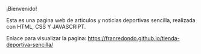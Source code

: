 ¡Bienvenido!

Esta es una pagina web de articulos y noticias deportivas sencilla, realizada con HTML, CSS Y JAVASCRIPT. 

Enlace para visualizar la pagina: https://franredondo.github.io/tienda-deportiva-sencilla/
